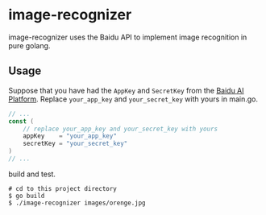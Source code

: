 # image-recognizer
image-recognizer uses the Baidu API to implement image recognition in pure golang.

## Usage
Suppose that you have had the `AppKey` and `SecretKey` from the [Baidu AI Platform](https://ai.baidu.com). Replace `your_app_key` and `your_secret_key` with yours in main.go.
```go
// ...
const (
	// replace your_app_key and your_secret_key with yours
	appKey    = "your_app_key"
	secretKey = "your_secret_key"
)
// ...
```

build and test.
```shell
# cd to this project directory
$ go build
$ ./image-recognizer images/orenge.jpg
```
